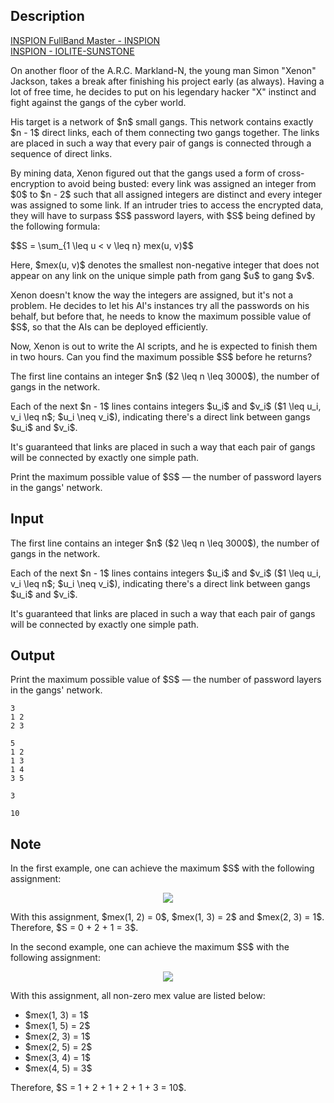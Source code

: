 ## Description

<div><div class="epigraph"><div class="epigraph-text"><a href="https://www.youtube.com/watch?v=kwsciXm_7sA"><span class="tex-font-style-it">INSPION FullBand Master - INSPION</span></a></div></div> <div class="epigraph"><div class="epigraph-text"><a href="https://www.youtube.com/watch?v=kwsciXm_7sA"><span class="tex-font-style-it">INSPION - IOLITE-SUNSTONE</span></a></div></div><p>On another floor of the A.R.C. Markland-N, the young man Simon "Xenon" Jackson, takes a break after finishing his project early (as always). Having a lot of free time, he decides to put on his legendary hacker "X" instinct and fight against the gangs of the cyber world.</p><p>His target is a network of $n$ small gangs. This network contains exactly $n - 1$ direct links, each of them connecting two gangs together. The links are placed in such a way that every pair of gangs is connected through a sequence of direct links.</p><p>By mining data, Xenon figured out that the gangs used a form of cross-encryption to avoid being busted: every link was assigned an integer from $0$ to $n - 2$ such that all assigned integers are distinct and every integer was assigned to some link. If an intruder tries to access the encrypted data, they will have to surpass $S$ password layers, with $S$ being defined by the following formula:</p><p>$$S = \sum_{1 \leq u &lt; v \leq n} mex(u, v)$$</p><p>Here, $mex(u, v)$ denotes the smallest non-negative integer that does not appear on any link on the unique simple path from gang $u$ to gang $v$.</p><p>Xenon doesn't know the way the integers are assigned, but it's not a problem. He decides to let his AI's instances try all the passwords on his behalf, but before that, he needs to know the maximum possible value of $S$, so that the AIs can be deployed efficiently.</p><p>Now, Xenon is out to write the AI scripts, and he is expected to finish them in two hours. Can you find the maximum possible $S$ before he returns?</p></div><div class="input-specification"><p>The first line contains an integer $n$ ($2 \leq n \leq 3000$), the number of gangs in the network.</p><p>Each of the next $n - 1$ lines contains integers $u_i$ and $v_i$ ($1 \leq u_i, v_i \leq n$; $u_i \neq v_i$), indicating there's a direct link between gangs $u_i$ and $v_i$.</p><p>It's guaranteed that links are placed in such a way that each pair of gangs will be connected by exactly one simple path.</p></div><div class="output-specification"><p>Print the maximum possible value of $S$&nbsp;— the number of password layers in the gangs' network.</p></div>

## Input

<p>The first line contains an integer $n$ ($2 \leq n \leq 3000$), the number of gangs in the network.</p><p>Each of the next $n - 1$ lines contains integers $u_i$ and $v_i$ ($1 \leq u_i, v_i \leq n$; $u_i \neq v_i$), indicating there's a direct link between gangs $u_i$ and $v_i$.</p><p>It's guaranteed that links are placed in such a way that each pair of gangs will be connected by exactly one simple path.</p>

## Output

<p>Print the maximum possible value of $S$&nbsp;— the number of password layers in the gangs' network.</p>





```input1
3
1 2
2 3
```




```input2
5
1 2
1 3
1 4
3 5
```




```output1
3
```




```output2
10
```



## Note

<p>In the first example, one can achieve the maximum $S$ with the following assignment:</p><center> <img class="tex-graphics" src="file://lEg9qWCq.png" style="max-width: 100.0%;max-height: 100.0%;"> </center><p>With this assignment, $mex(1, 2) = 0$, $mex(1, 3) = 2$ and $mex(2, 3) = 1$. Therefore, $S = 0 + 2 + 1 = 3$.</p><p>In the second example, one can achieve the maximum $S$ with the following assignment:</p><center> <img class="tex-graphics" src="file://IeriYq6r.png" style="max-width: 100.0%;max-height: 100.0%;"> </center><p>With this assignment, all non-zero mex value are listed below: </p><ul> <li> $mex(1, 3) = 1$ </li><li> $mex(1, 5) = 2$ </li><li> $mex(2, 3) = 1$ </li><li> $mex(2, 5) = 2$ </li><li> $mex(3, 4) = 1$ </li><li> $mex(4, 5) = 3$ </li></ul><p>Therefore, $S = 1 + 2 + 1 + 2 + 1 + 3 = 10$.</p>
